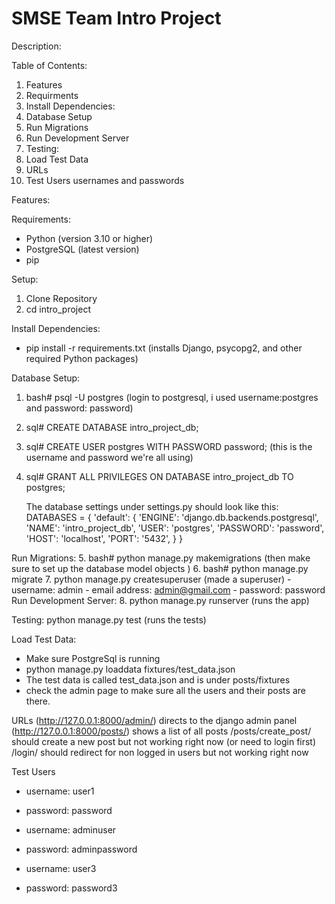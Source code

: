 # SMSE Team Intro Project

Description:

Table of Contents:
  1. Features
  2. Requirments
  3. Install Dependencies:
  4. Database Setup
  5. Run Migrations
  6. Run Development Server
  7. Testing:
  8. Load Test Data
  9. URLs
  10. Test Users usernames and passwords

Features:

Requirements: 
  - Python (version 3.10 or higher)
  - PostgreSQL (latest version)
  - pip

Setup: 
  1. Clone Repository
  2. cd intro_project

Install Dependencies:
  - pip install -r requirements.txt (installs Django, psycopg2, and other required Python packages)

Database Setup:
  1. bash# psql -U postgres (login to postgresql, i used username:postgres and password: password) 
  2. sql# CREATE DATABASE intro_project_db;
  3. sql# CREATE USER postgres WITH PASSWORD password; (this is the username and password we're all using) 
  4. sql# GRANT ALL PRIVILEGES ON DATABASE intro_project_db TO postgres;

        The database settings under settings.py should look like this: 
        DATABASES = {
          'default': {
              'ENGINE': 'django.db.backends.postgresql',
              'NAME': 'intro_project_db',
              'USER': 'postgres',
              'PASSWORD': 'password',
              'HOST': 'localhost',
              'PORT': '5432',
          }
        }

Run Migrations: 
  5. bash# python manage.py makemigrations (then make sure to set up the database model objects )
  6. bash# python manage.py migrate
  7. python manage.py createsuperuser (made a superuser)
       - username: admin
       - email address: admin@gmail.com
       - password: password
Run Development Server: 
  8. python manage.py runserver  (runs the app)

Testing:
  python manage.py test  (runs the tests) 

Load Test Data: 
  - Make sure PostgreSql is running
  - python manage.py loaddata fixtures/test_data.json
  - The test data is called test_data.json and is under posts/fixtures
  - check the admin page to make sure all the users and their posts are there. 

URLs 
  (http://127.0.0.1:8000/admin/)        directs to the django admin panel
  (http://127.0.0.1:8000/posts/)       shows a list of all posts
  /posts/create_post/  should create a new post but not working right now (or need to login first) 
  /login/         should redirect for non logged in users but not working right now 

Test Users
  - username: user1
  - password: password

  - username: adminuser
  - password: adminpassword

  - username: user3
  - password: password3

